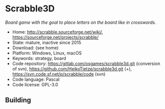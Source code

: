 # Scrabble3D

_Board game with the goal to place letters on the board like in crosswords._

- Home: http://scrabble.sourceforge.net/wiki/, https://sourceforge.net/projects/scrabble/
- State: mature, inactive since 2015
- Download: (see home)
- Platform: Windows, Linux, macOS
- Keywords: strategy, board
- Code repository: https://gitlab.com/osgames/scrabble3d.git (conversion of svn), https://github.com/HeikoTietze/scrabble3d.git (+), https://svn.code.sf.net/p/scrabble/code (svn)
- Code language: Pascal
- Code license: GPL-3.0

## Building
